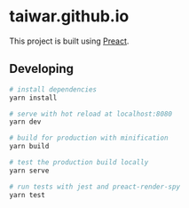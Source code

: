 # taiwar.github.io
This project is built using [Preact](https://preactjs.com/).

## Developing

``` bash
# install dependencies
yarn install

# serve with hot reload at localhost:8080
yarn dev

# build for production with minification
yarn build

# test the production build locally
yarn serve

# run tests with jest and preact-render-spy 
yarn test
```
